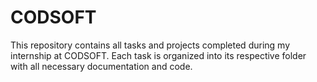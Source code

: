 # CODSOFT
This repository contains all tasks and projects completed during my internship at CODSOFT. Each task is organized into its respective folder with all necessary documentation and code.
